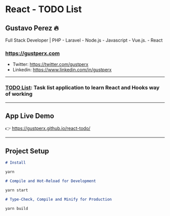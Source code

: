 # React - TODO List

## Gustavo Perez 🔥

Full Stack Developer | PHP - Laravel - Node.js - Javascript - Vue.js. - React

### https://gustperx.com

- Twitter: https://twitter.com/gustperx
- Linkedin: https://www.linkedin.com/in/gustperx

---

### [TODO List](https://gustperx.github.io/react-todo/): Task list application to learn React and Hooks way of working

---

## App Live Demo

👉 https://gustperx.github.io/react-todo/

---

## Project Setup

```markdown
# Install

yarn

# Compile and Hot-Reload for Development

yarn start

# Type-Check, Compile and Minify for Production

yarn build
```
